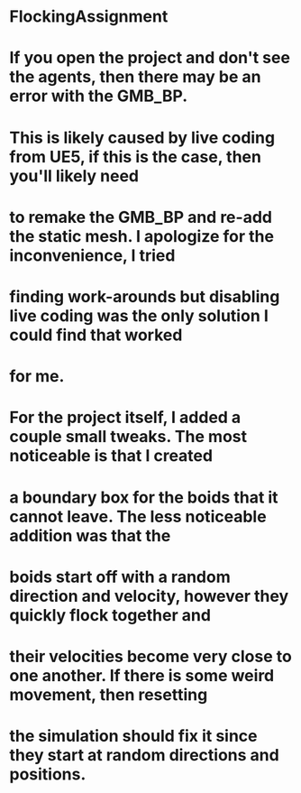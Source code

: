 # FlockingAssignment

# If you open the project and don't see the agents, then there may be an error with the GMB_BP. 
# This is likely caused by live coding from UE5, if this is the case, then you'll likely need
# to remake the GMB_BP and re-add the static mesh. I apologize for the inconvenience, I tried
# finding work-arounds but disabling live coding was the only solution I could find that worked
# for me.


# For the project itself, I added a couple small tweaks. The most noticeable is that I created
# a boundary box for the boids that it cannot leave. The less noticeable addition was that the
# boids start off with a random direction and velocity, however they quickly flock together and
# their velocities become very close to one another. If there is some weird movement, then resetting
# the simulation should fix it since they start at random directions and positions.